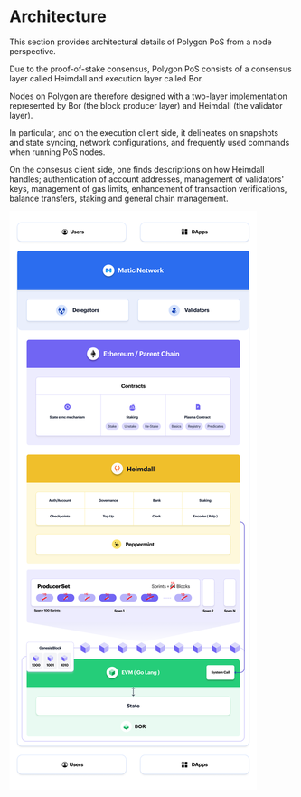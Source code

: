 # Architecture

This section provides architectural details of Polygon PoS from a node perspective. 

Due to the proof-of-stake consensus, Polygon PoS consists of a consensus layer called Heimdall and execution layer called Bor.

Nodes on Polygon are therefore designed with a two-layer implementation represented by Bor (the block producer layer) and Heimdall (the validator layer).

In particular, and on the execution client side, it delineates on snapshots and state syncing, network configurations, and frequently used commands when running PoS nodes.

On the consesus client side, one finds descriptions on how Heimdall handles; authentication of account addresses, management of validators' keys, management of gas limits, enhancement of transaction verifications, balance transfers, staking and general chain management.   

<!-- 
<div class="flex-figure" markdown="1">
<div class="flex-figure-left" markdown="1"> -->


</div>
<div class="flex-figure-right">
<img src="../../img/pos/matic_structure.png" class="figure figure-right" alt="Matic Structure Diagram" />
</div>
</div>
